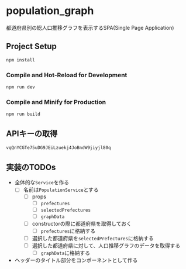 # population_graph

都道府県別の総人口推移グラフを表示するSPA(Single Page Application)

## Project Setup

```sh
npm install
```

### Compile and Hot-Reload for Development

```sh
npm run dev
```

### Compile and Minify for Production

```sh
npm run build
```

## APIキーの取得
```sh
vqQnYCGTe75uDG9JEiLzuekj4JoBndW9jiyjl80q
```


## 実装のTODOs
- 全体的な`Service`を作る
  - [ ] 名前は`PopulationService`とする
    - [ ] props
      - [ ] `prefectures`
      - [ ] `selectedPrefectures`
      - [ ] `graphData`
    - [ ] constructorの際に都道府県を取得しておく
      - [ ] `prefectures`に格納する
    - [ ] 選択した都道府県を`selectedPrefectures`に格納する
    - [ ] 選択した都道府県に対して、人口推移グラフのデータを取得する
      - [ ] `graphData`に格納する
- ヘッダーのタイトル部分をコンポーネントとして作る